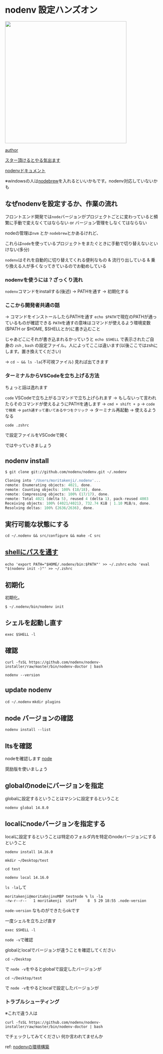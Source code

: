 # nodenv 設定ハンズオン

<img src="https://terracetech.jp/wp-content/uploads/2021/05/無題220.png" width="400px" />

[author](https://kenjimorita.jp/)

[スター頂けるとやる気出ます](https://github.com/kenmori/handsonFrontend/stargazers)


[nodenvドキュメント](https://github.com/nodenv/nodenv#basic-github-checkout)

※windowsの人は[nodebrew](https://site-builder.wiki/posts/28784)を入れるといいかもです。nodenv対応していないかも
## なぜnodenvを設定するか、作業の流れ

フロントエンド開発では`node`バージョンがプロジェクトごとに変わっていると頻繁に手動で変えなくてはならない or バージョン管理をしなくてはならない

nodeの管理は`nvm` とか `nodebrew`とかあるけれど、

これらは`node`を使っているプロジェクトをまたぐときに手動で切り替えないといけない(多分)

`nodenv`はそれを自動的に切り替えてくれる便利なもの & 流行り出している & 乗り換える人が多くなってきているのでお勧めしている

### nodenvを使うには？ざっくり流れ

`nodenv`コマンドをinstallする(後述)
-> PATHを通す
-> 初期化する

### ここから開発者共通の話

-> コマンドをインストールしたらPATHを通す
`echo $PATH`で現在のPATHが通っているものが確認できる
`PATH`を通すの意味はコマンドが使えるよう環境変数($PATH or $HOME, $SHELLとか)に書き込むこと

じゃあどこにそれが書き込まれるかっていうと
`echo $SHELL`
で表示されたご自身の `zsh` , `bash`
の設定ファイル。人によってここは違います(以後ここではzshにします。置き換えてください)

-> `cd ~ && ls -la`(不可視ファイル)
見れば出てきます

### ターミナルからVSCodeを立ち上げる方法

ちょっと話は逸れます

`code` VSCodeで立ち上がるコマンドで立ち上げられます
 -> もしないって言われたらそのコマンドが使えるようにPATHを通します -> `cmd + shift + p` -> `codeで検索`  -> `path通すって書いてあるやつをクリック` -> ターミナル再起動 -> 使えるようなる

`code .zshrc`

で設定ファイルをVSCodeで開く


ではやっていきましょう

## nodenv install

`$ git clone git://github.com/nodenv/nodenv.git ~/.nodenv`

```js
Cloning into '/Users/moritakenji/.nodenv'...
remote: Enumerating objects: 4021, done.
remote: Counting objects: 100% (18/18), done.
remote: Compressing objects: 100% (17/17), done.
remote: Total 4021 (delta 5), reused 4 (delta 1), pack-reused 4003
Receiving objects: 100% (4021/4021), 732.74 KiB | 1.10 MiB/s, done.
Resolving deltas: 100% (2636/2636), done.
```

## 実行可能な状態にする

`cd ~/.nodenv && src/configure && make -C src`

## [shellにパスを通す](https://qiita.com/282Haniwa/items/a764cf7ef03939e4cbb1#path%E3%82%92%E9%80%9A%E3%81%99)

`echo 'export PATH="$HOME/.nodenv/bin:$PATH"' >> ~/.zshrc`
`echo 'eval "$(nodenv init -)"' >> ~/.zshrc`

## 初期化

初期化。

`$ ~/.nodenv/bin/nodenv init`

## シェルを起動し直す

`exec $SHELL -l`

## 確認

`curl -fsSL https://github.com/nodenv/nodenv-installer/raw/master/bin/nodenv-doctor | bash`

`nodenv --version`

## update nodenv

`cd ~/.nodenv`
`mkdir plugins`

## node バージョンの確認

`nodenv install --list`

## ltsを確認

nodeを確認します
[node](https://nodejs.org/ja/)

奨励版を使いましょう

## globalのnodeにバージョンを指定

globalに設定するということはマシンに設定するということ

`nodenv global 14.8.0`

## localにnodeバージョンを指定する

localに設定するということは特定のフォルダ内を特定のnodeバージョンにするということ

`nodenv install 14.16.0`

`mkdir ~/Desktop/test`

`cd test`


`nodenv local 14.16.0`


`ls -la`して

```
moritakenji@moritaknjinoMBP testnode % ls -la
-rw-r--r--   1 moritakenji  staff     8  5 29 18:55 .node-version
```

`node-version`
なものができたらokです

一度シェルを立ち上げ直す

```
exec $SHELL -l
```

`node -v`で確認

globalとlocalでバージョンが違うことを確認してください

`cd ~/Desktop`

で
`node -v`をやるとglobalで設定したバージョンが

`cd ~/Desktop/test`

で
`node -v`をやるとlocalで設定したバージョンが

### トラブルシューティング

※これで違う人は

`curl -fsSL https://github.com/nodenv/nodenv-installer/raw/master/bin/nodenv-doctor | bash`

でチェックしてみてください
何か言われてませんか

ref:
[nodenvの環境構築](https://qiita.com/282Haniwa/items/a764cf7ef03939e4cbb1#path%E3%82%92%E9%80%9A%E3%81%99)
